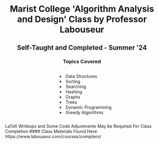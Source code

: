 <h1 align="center">Marist College 'Algorithm Analysis and Design' Class by Professor Labouseur</h1>
<h2 align="center">Self-Taught and Completed - Summer '24</h2>

<h3 align ="center">Topics Covered</h3>
<p align="center">
  <div align="center">
  <ul style="list-style-position: inside; text-align: left; display: inline-block;">
    <li>Data Structures</li>
    <li>Sorting</li>
    <li>Searching</li>
    <li>Hashing</li>
    <li>Graphs</li>
    <li>Trees</li>
    <li>Dynamic Programming</li>
    <li>Greedy Algorithms</li>
  </ul>
  </div>
</p>
LaTeX Writeups and Some Code Adjustments May be Required For Class Completion
#### Class Materials Found Here: https://www.labouseur.com/courses/compilers/

